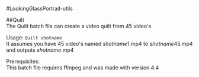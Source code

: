 #LookingGlassPortrait-utils

##Quilt  
The Quilt batch file can create a video quilt from 45 video's

Usage: `Quilt shotname`  
It assumes you have 45 video's named *shotname*1.mp4 to *shotname*45.mp4 and outputs *shotname*.mp4 

Prerequisites:  
This batch file requires ffmpeg and was made with version 4.4